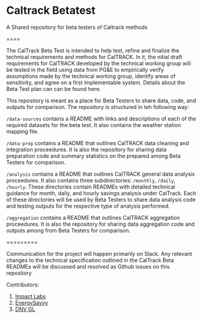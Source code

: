 # Caltrack Betatest

A Shared repository for beta testers of Caltrack methods

====

The CalTrack Beta Test is intended to help test, refine and finalize the technical requirements and methods for CalTRACK. In it, the nitial draft requirements for CalTRACK developed by the technical working group will be tested in the field using data from PG&E to empirically verify assumptions made by the technical working group, identify areas of sensitivity, and agree on a first implementable system. Details about the Beta Test plan can can be found here. 

This repository is meant as a place for Beta Testers to share data, code, and outputs for comparison. The repository is structured in teh following way:

``/data-sources`` contains a README with links and descriptions of each of the required datasets for the beta test. It also contains the weather station mapping file.

``/data-prep`` contains a README that outlines CalTRACK data cleaning and integration proceedures. It is also the repository for sharing data preparation code and summary statistics on the prepared among Beta Testers for comparison.

``/analysis`` contains a README that outlines CalTRACK general data analysis proceedures. It also contains three subdirectories: `/monthly`, `/daily`, `/hourly`. These directories contain READMEs with detailed technical guidance for month, daily, and hourly savings analysis under CalTrack. Each of these directories will be used by Beta Testers to share data analysis code and testing outputs for the respective type of analysis performed.

``/aggregation`` contains a README that outlines CalTRACK aggregation proceedures. It is also the repository for sharing data aggregation code and outputs among from Beta Testers for comparison.
 
=========

Communication for the project will happen primarily on Slack. Any relevant changes to the technical specification outlined in the CalTrack Beta READMEs will be discussed and resolved as Github issues on this repository

Contributors:

1. [Impact Labs](http://www.impactlabs.com)
2. [EnergySavvy](http://www.energysavvy.com)
3. [DNV GL](http://www.dnvgl.com)





